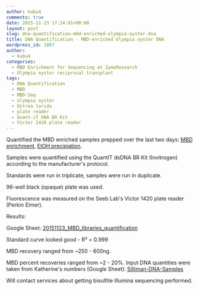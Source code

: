 ```yaml
---
author: kubu4
comments: true
date: 2015-11-23 17:24:01+00:00
layout: post
slug: dna-quantification-mbd-enriched-olympia-oyster-dna
title: DNA Quantification - MBD-enriched Olympia oyster DNA
wordpress_id: 1807
author:
  - kubu4
categories:
  - MBD Enrichment for Sequencing at ZymoResearch
  - Olympia oyster reciprocal transplant
tags:
  - DNA Quantification
  - MBD
  - MBD-Seq
  - olympia oyster
  - Ostrea lurida
  - plate reader
  - Quant-iT DNA BR Kit
  - Victor 1420 plate reader
---
```


Quantified the MBD enriched samples prepped over the last two days: [MBD enrichment](https://robertslab.github.io/sams-notebook/2015/11/21/mbd-enrichment-sonicated-olympia-oyster-gdna.html), [EtOH precipiation](https://robertslab.github.io/sams-notebook/2015/11/22/ethanol-precipitation-olympia-oyster-mbd.html).

Samples were quantified using the QuantIT dsDNA BR Kit (Invitrogen) according to the manufacturer's protocol.

Standards were run in triplicate, samples were run in duplicate.

96-well black (opaque) plate was used.

Fluorescence was measured on the Seeb Lab's Victor 1420 plate reader (Perkin Elmer).

Results:

Google Sheet: [20151123_MBD_libraries_quantification](https://docs.google.com/spreadsheets/d/1sGU8S_nGMEdRpB3nSye3lDyUUoZFmS2qHgeVSvqWS38/edit?usp=sharing)

Standard curve looked good - R² = 0.999

MBD recovery ranged from ~250 - 600ng.

MBD percent recoveries ranged from ~2 - 20%. Input DNA quantities were taken from Katherine's numbers (Google Sheet): [Silliman-DNA-Samples](https://docs.google.com/spreadsheets/d/1anTR7QLB1p_Oyh_hUIWKKHy21sSvVjwTZmdqqxwcpWM/edit?usp=sharing)

Will contact services about getting bisulfite Illumina sequencing performed.
